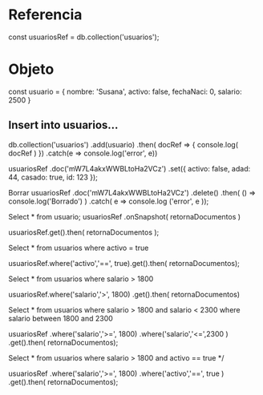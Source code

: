 # Referencia
 const usuariosRef = db.collection('usuarios');

# Objeto

const usuario = {
    nombre: 'Susana',
    activo: false,
    fechaNaci: 0,
    salario: 2500
 } 

## Insert into usuarios...

db.collection('usuarios')
.add(usuario)
.then( docRef => {
    console.log( docRef )
})
.catch(e => console.log('error', e))

usuariosRef
.doc('mW7L4akxWWBLtoHa2VCz')
.set({
    activo: false, 
      adad: 44,
    casado: true,
    id: 123
});

Borrar
usuariosRef
.doc('mW7L4akxWWBLtoHa2VCz')
.delete()
.then( () => console.log('Borrado') )
.catch( e => console.log ('error', e ));

Select * from usuario;
usuariosRef
.onSnapshot( retornaDocumentos )
    
usuariosRef.get().then( retornaDocumentos );


Select * from usuarios
where activo = true


usuariosRef.where('activo','==', true).get().then( retornaDocumentos);


Select * from usuarios
where salario > 1800


usuariosRef.where('salario','>', 1800)
.get().then( retornaDocumentos)


Select * from usuarios
where salario > 1800 and salario < 2300
where salario between 1800 and 2300


usuariosRef
.where('salario','>=', 1800)
.where('salario','<=',2300 )
.get().then( retornaDocumentos);


Select * from usuarios
where salario > 1800
 and activo == true
*/

usuariosRef
.where('salario','>=', 1800)
.where('activo','==', true )
.get().then( retornaDocumentos);